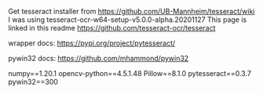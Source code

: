 
Get tesseract installer from https://github.com/UB-Mannheim/tesseract/wiki
I was using tesseract-ocr-w64-setup-v5.0.0-alpha.20201127
This page is linked in this readme https://github.com/tesseract-ocr/tesseract


wrapper docs: https://pypi.org/project/pytesseract/

pywin32 docs: https://github.com/mhammond/pywin32

numpy==1.20.1
opencv-python==4.5.1.48
Pillow==8.1.0
pytesseract==0.3.7
pywin32==300